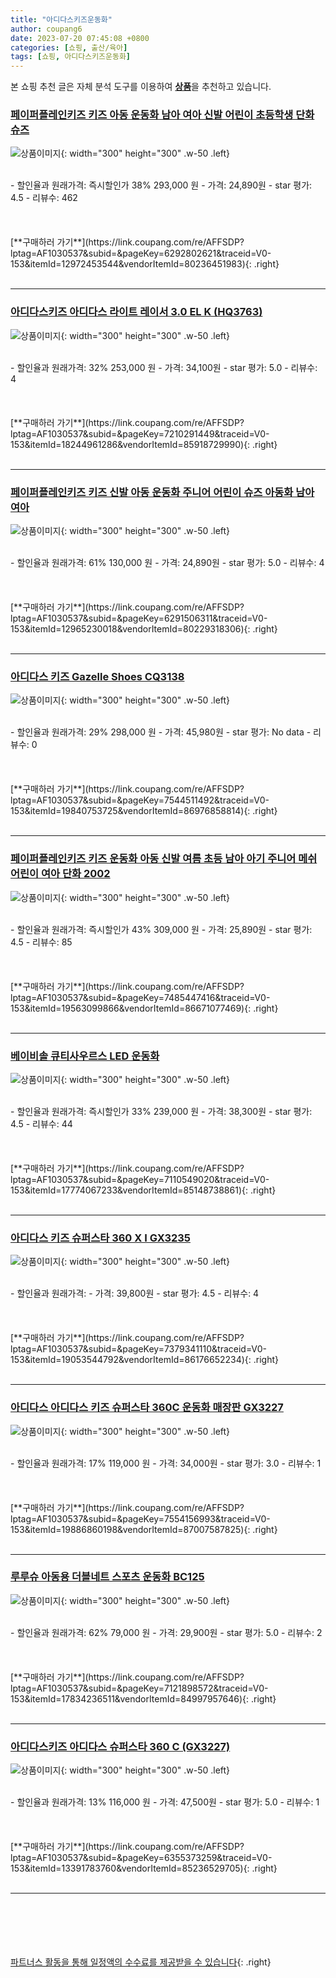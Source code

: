 ```yaml
---
title: "아디다스키즈운동화"
author: coupang6
date: 2023-07-20 07:45:08 +0800
categories: [쇼핑, 출산/육아]
tags: [쇼핑, 아디다스키즈운동화]
---
```


본 쇼핑 추천 글은 자체 분석 도구를 이용하여 [**상품**](https://link.coupang.com/a/bao1ui)을 추천하고 있습니다.

### [페이퍼플레인키즈 키즈 아동 운동화 남아 여아 신발 어린이 초등학생 단화 슈즈](https://link.coupang.com/re/AFFSDP?lptag=AF1030537&subid=&pageKey=6292802621&traceid=V0-153&itemId=12972453544&vendorItemId=80236451983)

![상품이미지](https://thumbnail8.coupangcdn.com/thumbnails/remote/230x230ex/image/vendor_inventory/c807/2de9a6f5397c9d6574c441bc7a9670562439a037315518234a5575c1865a.jpg){: width="300" height="300" .w-50 .left}


<br>
- 할인율과 원래가격: 즉시할인가 38%  293,000   원
- 가격: 24,890원
- star 평가: 4.5
- 리뷰수: 462
<br>
<br>
<br>
<br>
[**구매하러 가기**](https://link.coupang.com/re/AFFSDP?lptag=AF1030537&subid=&pageKey=6292802621&traceid=V0-153&itemId=12972453544&vendorItemId=80236451983){: .right}
<br>
<br>

---

### [아디다스키즈 아디다스 라이트 레이서 3.0 EL K (HQ3763)](https://link.coupang.com/re/AFFSDP?lptag=AF1030537&subid=&pageKey=7210291449&traceid=V0-153&itemId=18244961286&vendorItemId=85918729990)

![상품이미지](https://thumbnail10.coupangcdn.com/thumbnails/remote/230x230ex/image/vendor_inventory/dc20/f67b627b02feff14c78d5612ddceceb18a914ac712377a5bc1467f0f3b7b.jpg){: width="300" height="300" .w-50 .left}


<br>
- 할인율과 원래가격: 32%  253,000   원
- 가격: 34,100원
- star 평가: 5.0
- 리뷰수: 4
<br>
<br>
<br>
<br>
[**구매하러 가기**](https://link.coupang.com/re/AFFSDP?lptag=AF1030537&subid=&pageKey=7210291449&traceid=V0-153&itemId=18244961286&vendorItemId=85918729990){: .right}
<br>
<br>

---

### [페이퍼플레인키즈 키즈 신발 아동 운동화 주니어 어린이 슈즈 아동화 남아 여아](https://link.coupang.com/re/AFFSDP?lptag=AF1030537&subid=&pageKey=6291506311&traceid=V0-153&itemId=12965230018&vendorItemId=80229318306)

![상품이미지](https://thumbnail8.coupangcdn.com/thumbnails/remote/230x230ex/image/vendor_inventory/0d2d/6b16b5eee4762eb500fd84ee9d0488538e2b0800399bcdd54f5e94bddf30.jpg){: width="300" height="300" .w-50 .left}


<br>
- 할인율과 원래가격: 61%  130,000   원
- 가격: 24,890원
- star 평가: 5.0
- 리뷰수: 4
<br>
<br>
<br>
<br>
[**구매하러 가기**](https://link.coupang.com/re/AFFSDP?lptag=AF1030537&subid=&pageKey=6291506311&traceid=V0-153&itemId=12965230018&vendorItemId=80229318306){: .right}
<br>
<br>

---

### [아디다스 키즈 Gazelle Shoes CQ3138](https://link.coupang.com/re/AFFSDP?lptag=AF1030537&subid=&pageKey=7544511492&traceid=V0-153&itemId=19840753725&vendorItemId=86976858814)

![상품이미지](https://thumbnail9.coupangcdn.com/thumbnails/remote/230x230ex/image/vendor_inventory/f1ab/889f5d4d004373075f42016e162dc606322a853c08b3df9b46bab1da5112.jpg){: width="300" height="300" .w-50 .left}


<br>
- 할인율과 원래가격: 29%  298,000   원
- 가격: 45,980원
- star 평가: No data
- 리뷰수: 0
<br>
<br>
<br>
<br>
[**구매하러 가기**](https://link.coupang.com/re/AFFSDP?lptag=AF1030537&subid=&pageKey=7544511492&traceid=V0-153&itemId=19840753725&vendorItemId=86976858814){: .right}
<br>
<br>

---

### [페이퍼플레인키즈 키즈 운동화 아동 신발 여름 초등 남아 아기 주니어 메쉬 어린이 여아 단화 2002](https://link.coupang.com/re/AFFSDP?lptag=AF1030537&subid=&pageKey=7485447416&traceid=V0-153&itemId=19563099866&vendorItemId=86671077469)

![상품이미지](https://thumbnail8.coupangcdn.com/thumbnails/remote/230x230ex/image/vendor_inventory/585f/160ee41d7a2f64223588cf8861653514de8441774ef5c08d036ec7f63101.jpg){: width="300" height="300" .w-50 .left}


<br>
- 할인율과 원래가격: 즉시할인가 43%  309,000   원
- 가격: 25,890원
- star 평가: 4.5
- 리뷰수: 85
<br>
<br>
<br>
<br>
[**구매하러 가기**](https://link.coupang.com/re/AFFSDP?lptag=AF1030537&subid=&pageKey=7485447416&traceid=V0-153&itemId=19563099866&vendorItemId=86671077469){: .right}
<br>
<br>

---

### [베이비솔 큐티사우르스 LED 운동화](https://link.coupang.com/re/AFFSDP?lptag=AF1030537&subid=&pageKey=7110549020&traceid=V0-153&itemId=17774067233&vendorItemId=85148738861)

![상품이미지](https://thumbnail10.coupangcdn.com/thumbnails/remote/230x230ex/image/vendor_inventory/2b57/b7b0291c821c6179af1529ac14c728420c02d0b7eaa3e060aa177164120c.jpg){: width="300" height="300" .w-50 .left}


<br>
- 할인율과 원래가격: 즉시할인가 33%  239,000   원
- 가격: 38,300원
- star 평가: 4.5
- 리뷰수: 44
<br>
<br>
<br>
<br>
[**구매하러 가기**](https://link.coupang.com/re/AFFSDP?lptag=AF1030537&subid=&pageKey=7110549020&traceid=V0-153&itemId=17774067233&vendorItemId=85148738861){: .right}
<br>
<br>

---

### [아디다스 키즈 슈퍼스타 360 X I GX3235](https://link.coupang.com/re/AFFSDP?lptag=AF1030537&subid=&pageKey=7379341110&traceid=V0-153&itemId=19053544792&vendorItemId=86176652234)

![상품이미지](https://thumbnail8.coupangcdn.com/thumbnails/remote/230x230ex/image/vendor_inventory/2784/c0f836f6942742b37894b921f17f03bba44e9408cf2dea2cce690f0bdfdf.png){: width="300" height="300" .w-50 .left}


<br>
- 할인율과 원래가격: 
- 가격: 39,800원
- star 평가: 4.5
- 리뷰수: 4
<br>
<br>
<br>
<br>
[**구매하러 가기**](https://link.coupang.com/re/AFFSDP?lptag=AF1030537&subid=&pageKey=7379341110&traceid=V0-153&itemId=19053544792&vendorItemId=86176652234){: .right}
<br>
<br>

---

### [아디다스 아디다스 키즈 슈퍼스타 360C 운동화 매장판 GX3227](https://link.coupang.com/re/AFFSDP?lptag=AF1030537&subid=&pageKey=7554156993&traceid=V0-153&itemId=19886860198&vendorItemId=87007587825)

![상품이미지](https://thumbnail10.coupangcdn.com/thumbnails/remote/230x230ex/image/vendor_inventory/bf36/927060e888b62c630d90761a51f4c594d629b0b02cb74f56bf12f275b9f1.jpg){: width="300" height="300" .w-50 .left}


<br>
- 할인율과 원래가격: 17%  119,000   원
- 가격: 34,000원
- star 평가: 3.0
- 리뷰수: 1
<br>
<br>
<br>
<br>
[**구매하러 가기**](https://link.coupang.com/re/AFFSDP?lptag=AF1030537&subid=&pageKey=7554156993&traceid=V0-153&itemId=19886860198&vendorItemId=87007587825){: .right}
<br>
<br>

---

### [루루슈 아동용 더블네트 스포츠 운동화 BC125](https://link.coupang.com/re/AFFSDP?lptag=AF1030537&subid=&pageKey=7121898572&traceid=V0-153&itemId=17834236511&vendorItemId=84997957646)

![상품이미지](https://thumbnail7.coupangcdn.com/thumbnails/remote/230x230ex/image/rs_quotation_api/m86expj8/86069868b7504c5ca4989acee6496659.jpg){: width="300" height="300" .w-50 .left}


<br>
- 할인율과 원래가격: 62%  79,000   원
- 가격: 29,900원
- star 평가: 5.0
- 리뷰수: 2
<br>
<br>
<br>
<br>
[**구매하러 가기**](https://link.coupang.com/re/AFFSDP?lptag=AF1030537&subid=&pageKey=7121898572&traceid=V0-153&itemId=17834236511&vendorItemId=84997957646){: .right}
<br>
<br>

---

### [아디다스키즈 아디다스 슈퍼스타 360 C (GX3227)](https://link.coupang.com/re/AFFSDP?lptag=AF1030537&subid=&pageKey=6355373259&traceid=V0-153&itemId=13391783760&vendorItemId=85236529705)

![상품이미지](https://thumbnail7.coupangcdn.com/thumbnails/remote/230x230ex/image/vendor_inventory/a547/e3f441e68ae70d39db9d2e64bacfd0160b8e025205c8d4d1f654ae5e91dd.png){: width="300" height="300" .w-50 .left}


<br>
- 할인율과 원래가격: 13%  116,000   원
- 가격: 47,500원
- star 평가: 5.0
- 리뷰수: 1
<br>
<br>
<br>
<br>
[**구매하러 가기**](https://link.coupang.com/re/AFFSDP?lptag=AF1030537&subid=&pageKey=6355373259&traceid=V0-153&itemId=13391783760&vendorItemId=85236529705){: .right}
<br>
<br>

---
<br><br><br><br><br> [파트너스 활동을 통해 일정액의 수수료를 제공받을 수 있습니다](https://link.coupang.com/a/bao1ui){: .right}